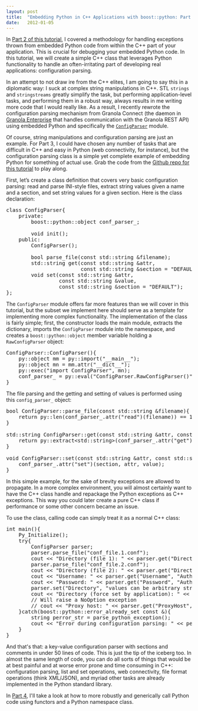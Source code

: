 ```yaml
---
layout: post
title:  "Embedding Python in C++ Applications with boost::python: Part 3"
date:   2012-01-05
---
```



In [Part 2 of this tutorial](/blog/post/embedding-python-in-c-applications-with-boostpython-part-2), I covered a methodology for handling exceptions thrown from embedded Python code from within the C++ part of your application. This is crucial for debugging your embedded Python code. In this tutorial, we will create a simple C++ class that leverages Python functionality to handle an often-irritating part of developing real applications: configuration parsing. 

In an attempt to not draw ire from the C++ elites, I am going to say this in a diplomatic way: I suck at complex string manipulations in C++. STL `strings` and `stringstreams` greatly simplify the task, but performing application-level tasks, and performing them in a robust way, always results in me writing more code that I would really like. As a result, I recently rewrote the configuration parsing mechanism from Granola Connect (the daemon in [Granola Enterprise](http://grano.la/software/about_granola_enterprise.php) that handles communication with the Granola REST API) using embedded Python and specifically the [`ConfigParser`](http://docs.python.org/library/configparser.html) module. 

Of course, string manipulations and configuration parsing are just an example. For Part 3, I could have chosen any number of tasks that are difficult in C++ and easy in Python (web connectivity, for instance), but the configuration parsing class is a simple yet complete example of embedding Python for something of actual use. Grab the code from the [Github repo for this tutorial](https://github.com/josephturnerjr/boost-python-tutorial) to play along.

First, let&#8217;s create a class definition that covers very basic configuration parsing: read and parse INI-style files, extract string values given a name and a section, and set string values for a given section. Here is the class declaration:

<pre class="brush: cpp">
class ConfigParser{
    private:
        boost::python::object conf_parser_;

        void init();
    public:
        ConfigParser();

        bool parse_file(const std::string &#038;filename);
        std::string get(const std::string &#038;attr,
                        const std::string &#038;section = "DEFAULT");
        void set(const std::string &#038;attr,
                 const std::string &#038;value,
                 const std::string &#038;section = "DEFAULT");
};
</pre>

The `ConfigParser` module offers far more features than we will cover in this tutorial, but the subset we implement here should serve as a template for implementing more complex functionality. The implementation of the class is fairly simple; first, the constructor loads the main module, extracts the dictionary, imports the `ConfigParser` module into the namespace, and creates a `boost::python::object` member variable holding a `RawConfigParser` object:

<pre class="brush: cpp">
ConfigParser::ConfigParser(){
    py::object mm = py::import("__main__");
    py::object mn = mm.attr("__dict__");
    py::exec("import ConfigParser", mn);
    conf_parser_ = py::eval("ConfigParser.RawConfigParser()", mn);
}
</pre>

The file parsing and the getting and setting of values is performed using this `config_parser_` object:

<pre class="brush: cpp">
bool ConfigParser::parse_file(const std::string &#038;filename){
    return py::len(conf_parser_.attr("read")(filename)) == 1;
}

std::string ConfigParser::get(const std::string &#038;attr, const std::string &#038;section){
    return py::extract&lt;std::string>(conf_parser_.attr("get")(section, attr));
}

void ConfigParser::set(const std::string &#038;attr, const std::string &#038;value, const std::string &#038;section){
    conf_parser_.attr("set")(section, attr, value);
}
</pre>

In this simple example, for the sake of brevity exceptions are allowed to propagate. In a more complex environment, you will almost certainly want to have the C++ class handle and repackage the Python exceptions as C++ exceptions. This way you could later create a pure C++ class if performance or some other concern became an issue. 

To use the class, calling code can simply treat it as a normal C++ class:

<pre class="brush: cpp">
int main(){
    Py_Initialize();
    try{
        ConfigParser parser;
        parser.parse_file("conf_file.1.conf");
        cout << "Directory (file 1): " << parser.get("Directory", "DEFAULT") << endl;
        parser.parse_file("conf_file.2.conf");
        cout << "Directory (file 2): " << parser.get("Directory", "DEFAULT") << endl;
        cout << "Username: " << parser.get("Username", "Auth") << endl;
        cout << "Password: " << parser.get("Password", "Auth") << endl;
        parser.set("Directory", "values can be arbitrary strings", "DEFAULT");
        cout << "Directory (force set by application): " << parser.get("Directory") << endl;
        // Will raise a NoOption exception 
        // cout << "Proxy host: " << parser.get("ProxyHost", "Network") << endl;
    }catch(boost::python::error_already_set const &#038;){
        string perror_str = parse_python_exception();
        cout << "Error during configuration parsing: " << perror_str << endl;
    }
}
</pre>

And that's that: a key-value configuration parser with sections and comments in under 50 lines of code. This is just the tip of the iceberg too. In almost the same length of code, you can do all sorts of things that would be at best painful and at worse error prone and time consuming in C++: configuration parsing, list and set operations, web connectivity, file format operations (think XML/JSON), and myriad other tasks are already implemented in the Python standard library.

In [Part 4](/blog/post/embedding-python-in-c-applications-with-boostpython-part-4), I'll take a look at how to more robustly and generically call Python code using functors and a Python namespace class.
